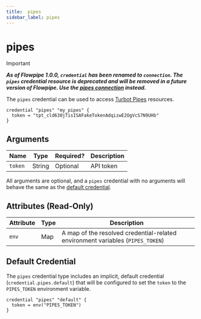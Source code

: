 ```yaml
---
title:  pipes
sidebar_label: pipes
---
```


# pipes

> [!IMPORTANT]
> ***As of Flowpipe 1.0.0, `credential` has been renamed to `connection`.  The `pipes` credential resource is deprecated and will be removed in a future version of Flowpipe. Use the [pipes connection](/docs/reference/config-files/connection/pipes) instead.***

The `pipes` credential can be used to access [Turbot Pipes](https://pipes.turbot.com/) resources.

```hcl
credential "pipes" "my_pipes" {
  token = "tpt_cld630jTisISAFakeTokenAdqizwE2OgVcS7N9UHb"
}
```

## Arguments

| Name            | Type    | Required?| Description
|-----------------|---------|----------|-------------------
| `token`         |  String | Optional | API token

All arguments are optional, and a `pipes` credential with no arguments will behave the same as the [default credential](#default-credential).

## Attributes (Read-Only)

| Attribute       | Type    | Description
|-----------------|---------|-----------------
| `env`           | Map     | A map of the resolved credential-related environment variables (`PIPES_TOKEN`)

## Default Credential

The `pipes` credential type includes an implicit, default credential (`credential.pipes.default`) that will be configured to set the `token` to the `PIPES_TOKEN` environment variable.

```hcl
credential "pipes" "default" {
  token = env("PIPES_TOKEN")
}
```
